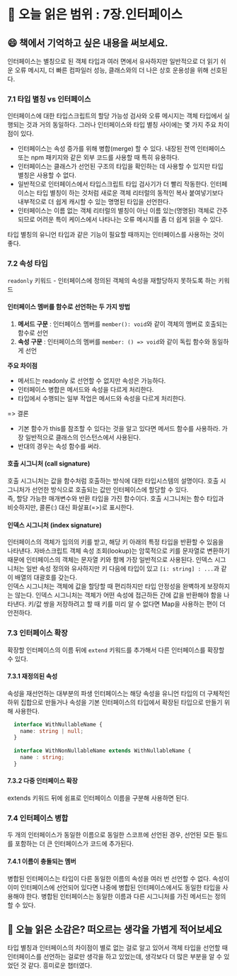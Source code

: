 # 📖 오늘 읽은 범위 : 7장.인터페이스
## 😄 책에서 기억하고 싶은 내용을 써보세요.

인터페이스는 별칭으로 된 객체 타입과 여러 면에서 유사하지만 일반적으로 더 읽기 쉬운 오류 메시지, 더 빠른 컴파일러 성능, 클래스와의 더 나은 상호 운용성을 위해 선호된다.

### 7.1 타입 별칭 vs 인터페이스
인터페이스에 대한 타입스크립트의 할당 가능성 검사와 오류 메시지는 객체 타입에서 실행되는 것과 거의 동일하다.
그러나 인터페이스와 타입 별칭 사이에는 몇 가지 주요 차이점이 있다.
- 인터페이스는 속성 증가를 위해 병합(merge) 할 수 있다. 내장된 전역 인터페이스 또는 npm 패키지와 같은 외부 코드를 사용할 때 특히 유용하다.
- 인터페이스는 클래스가 선언된 구조의 타입을 확인하는 데 사용할 수 있지만 타입 별칭은 사용할 수 없다.
- 일반적으로 인터페이스에서 타입스크립트 타입 검사기가 더 빨리 작동한다. 인터페이스는 타입 별칭이 하는 것처럼 새로운 객체 리터럴의 동적인 복사 붙여넣기보다 내부적으로 더 쉽게 캐시할 수 있는 명명된 타입을 선언한다.
- 인터페이스는 이름 없는 객체 리터럴의 별칭이 아닌 이름 있는(명명된) 객체로 간주되므로 어려운 특이 케이스에서 나타나는 오류 메시지를 좀 더 쉽게 읽을 수 있다.

타입 별칭의 유니언 타입과 같은 기능이 필요할 때까지는 인터페이스를 사용하는 것이 좋다.

### 7.2 속성 타입
`readonly` 키워드 - 인터페이스에 정의된 객체의 속성을 재할당하지 못하도록 하는 키워드

#### 인터페이스 멤버를 함수로 선언하는 두 가지 방법
1. **메서드 구문** : 인터페이스 멤버를 `member(): void`와 같이 객체의 멤버로 호출되는 함수로 선언
2. **속성 구문** : 인터페이스의 멤버를 `member: () => void`와 같이 독립 함수와 동일하게 선언

**주요 차이점**
- 메서드는 readonly 로 선언할 수 없지만 속성은 가능하다.
- 인터페이스 병합은 메서드와 속성을 다르게 처리한다.
- 타입에서 수행되는 일부 작업은 메서드와 속성을 다르게 처리한다.

=> 결론
- 기본 함수가 this를 참조할 수 있다는 것을 알고 있다면 메서드 함수를 사용하라. 가장 일반적으로 클래스의 인스턴스에서 사용된다.
- 반대의 경우는 속성 함수를 써라.

#### 호출 시그니처 (call signature)
호출 시그니처는 값을 함수처럼 호출하는 방식에 대한 타입시스템의 설명이다. 호출 시그니처가 선언한 방식으로 호출되는 값만 인터페이스에 할당할 수 있다.  
즉, 할당 가능한 매개변수와 반환 타입을 가진 함수이다. 호출 시그니처는 함수 타입과 비슷하지만, 콜론(:) 대신 화살표(=>)로 표시한다.

#### 인덱스 시그니처 (index signature)
인터페이스의 객체가 임의의 키를 받고, 해당 키 아래의 특정 타입을 반환할 수 있음을 나타낸다. 자바스크립트 객체 속성 조회(lookup)는 암묵적으로 키를 문자열로 변환하기 때문에 인터페이스의 객체는 문자열 키와 함께 가장 일반적으로 사용된다.
인덱스 시그니처는 일반 속성 정의와 유사하지만 키 다음에 타입이 있고 `[i: string] : ...`과 같이 배열의 대괄호를 갖는다.  
인덱스 시그니처는 객체에 값을 할당할 때 편리하지만 타입 안정성을 완벽하게 보장하지는 않는다. 인덱스 시그니처는 객체가 어떤 속성에 접근하든 간에 값을 반환해야 함을 나타낸다.
키/값 쌍을 저장하려고 할 때 키를 미리 알 수 없다면 Map을 사용하는 편이 더 안전하다.

### 7.3 인터페이스 확장
확장할 인터페이스의 이름 뒤에 `extend` 키워드를 추가해서 다른 인터페이스를 확장할 수 있다.

#### 7.3.1 재정의된 속성
속성을 재선언하는 대부분의 파생 인터페이스는 해당 속성을 유니언 타입의 더 구체적인 하위 집합으로 만들거나 속성을 기본 인터페이스의 타입에서 확장된 타입으로 만들기 위해 사용한다.

```typescript
  interface WithNullableName {
    name: string | null;
  }
  
  interface WithNonNullableName extends WithNullableName {
    name : string;
  }
```

#### 7.3.2 다중 인터페이스 확장
extends 키워드 뒤에 쉼표로 인터페이스 이름을 구분해 사용하면 된다.

### 7.4 인터페이스 병합
두 개의 인터페이스가 동일한 이름으로 동일한 스코프에 선언된 경우, 선언된 모든 필드를 포함하는 더 큰 인터페이스가 코드에 추가된다.

#### 7.4.1 이름이 충돌되는 멤버 
병합된 인터페이스는 타입이 다른 동일한 이름의 속성을 여러 번 선언할 수 없다. 속성이 이미 인터페이스에 선언되어 있다면 나중에 병합된 인터페이스에서도 동일한 타입을 사용해야 한다.
병합된 인터페이스는 동일한 이름과 다른 시그니처를 가진 메서드는 정의할 수 있다.

## 🤔 오늘 읽은 소감은? 떠오르는 생각을 가볍게 적어보세요
타입 별칭과 인터페이스의 차이점이 별로 없는 걸로 알고 있어서 객체 타입을 선언할 때 인터페이스를 선언하는 걸로만 생각을 하고 있었는데, 생각보다 더 많은 부분을 알 수 있었던 것 같다.
흥미로운 챕터였다.
